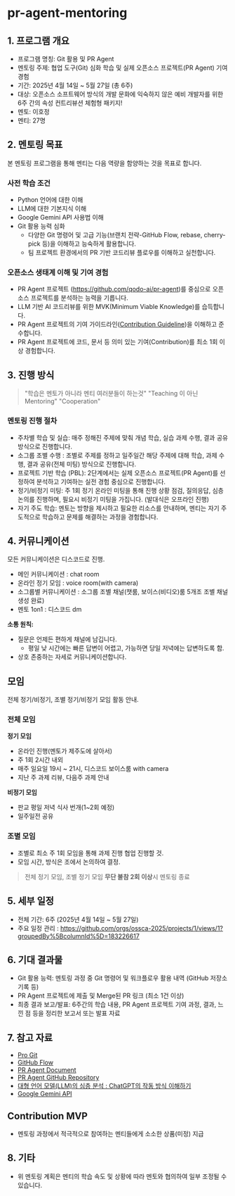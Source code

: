 # pr-agent-mentoring

## 1. 프로그램 개요
- 프로그램 명칭: Git 활용 및 PR Agent
- 멘토링 주제: 협업 도구(Git) 심화 학습 및 실제 오픈소스 프로젝트(PR Agent) 기여 경험
- 기간: 2025년 4월 14일 ~ 5월 27일 (총 6주)
- 대상: 오픈소스 소프트웨어 방식의 개발 문화에 익숙하지 않은 예비 개발자를 위한 6주 간의 속성 컨트리뷰션 체험형 패키지!
- 멘토: 이호정
- 멘티: 27명

## 2. 멘토링 목표
본 멘토링 프로그램을 통해 멘티는 다음 역량을 함양하는 것을 목표로 합니다.

### 사전 학습 조건
- Python 언어에 대한 이해
- LLM에 대한 기본지식 이해
- Google Gemini API 사용법 이해
- Git 활용 능력 심화
  - 다양한 Git 명령어 및 고급 기능(브랜치 전략-GitHub Flow, rebase, cherry-pick 등)을 이해하고 능숙하게 활용합니다.
  - 팀 프로젝트 환경에서의 PR 기반 코드리뷰 플로우를 이해하고 실천합니다.


### 오픈소스 생태계 이해 및 기여 경험
- PR Agent 프로젝트 (https://github.com/qodo-ai/pr-agent)를 중심으로 오픈소스 프로젝트를 분석하는 능력을 기릅니다.
- LLM 기반 AI 코드리뷰를 위한 MVK(Minimum Viable Knowledge)를 습득합니다.
- PR Agent 프로젝트의 기여 가이드라인([Contribution Guideline](https://github.com/ossca-2025/pr-agent/blob/main/CONTRIBUTING.md))을 이해하고 준수합니다.
- PR Agent 프로젝트에 코드, 문서 등 의미 있는 기여(Contribution)를 최소 1회 이상 경험합니다.

## 3. 진행 방식
> "학습은 멘토가 아니라 멘티 여러분들이 하는것"
> "Teaching 이 아닌 Mentoring"
> "Cooperation"

### 멘토링 진행 절차
- 주차별 학습 및 실습: 매주 정해진 주제에 맞춰 개념 학습, 실습 과제 수행, 결과 공유 방식으로 진행합니다.
- 소그룹 조별 수행 : 조별로 주제를 정하고 일주일간 해당 주제에 대해 학습, 과제 수행, 결과 공유(전체 미팅) 방식으로 진행합니다.
- 프로젝트 기반 학습 (PBL): 2단계에서는 실제 오픈소스 프로젝트(PR Agent)를 선정하여 분석하고 기여하는 실전 경험 중심으로 진행합니다.
- 정기/비정기 미팅: 주 1회 정기 온라인 미팅을 통해 진행 상황 점검, 질의응답, 심층 논의를 진행하며, 필요시 비정기 미팅을 가집니다. (발대식은 오프라인 진행)
- 자기 주도 학습: 멘토는 방향을 제시하고 필요한 리소스를 안내하며, 멘티는 자기 주도적으로 학습하고 문제를 해결하는 과정을 경험합니다.

## 4. 커뮤니케이션
모든 커뮤니케이션은 디스코드로 진행.
- 메인 커뮤니케이션 : chat room
- 온라인 정기 모임 : voice room(with camera)
- 소그룹별 커뮤니케이션 : 소그룹 조별 채널(챗룸, 보이스(비디오)룸 5개조 조별 채널 생성 완료)
- 멘토 1on1 : 디스코드 dm

**소통 원칙:**
- 질문은 언제든 편하게 채널에 남깁니다.
  - 평일 낮 시간에는 빠른 답변이 어렵고, 가능하면 당일 저녁에는 답변하도록 함.
- 상호 존중하는 자세로 커뮤니케이션합니다.

## 모임 
전체 정기/비정기, 조별 정기/비정기 모임 활동 안내.

### 전체 모임
**정기 모임**
- 온라인 진행(멘토가 제주도에 살아서)
- 주 1회 2시간 내외
- 매주 일요일 19시 ~ 21시, 디스코드 보이스룸 with camera
- 지난 주 과제 리뷰, 다음주 과제 안내

**비정기 모임**
- 판교 평일 저녁 식사 번개(1~2회 예정)
- 일주일전 공유

### 조별 모임
- 조별로 최소 주 1회 모임을 통해 과제 진행 협업 진행할 것.
- 모임 시간, 방식은 조에서 논의하여 결정.

> 전체 정기 모임, 조별 정기 모임 **무단 불참 2회 이상**시 멘토링 종료

## 5. 세부 일정
- 전체 기간: 6주 (2025년 4월 14일 ~ 5월 27일)
- 주요 일정 관리 : https://github.com/orgs/ossca-2025/projects/1/views/1?groupedBy%5BcolumnId%5D=183226617


## 6. 기대 결과물  
- Git 활용 능력: 멘토링 과정 중 Git 명령어 및 워크플로우 활용 내역 (GitHub 저장소 기록 등)
- PR Agent 프로젝트에 제출 및 Merge된 PR 링크 (최소 1건 이상)
- 최종 결과 보고/발표: 6주간의 학습 내용, PR Agent 프로젝트 기여 과정, 결과, 느낀 점 등을 정리한 보고서 또는 발표 자료

## 7. 참고 자료
- [Pro Git](https://git-scm.com/book/ko/v2)
- [GitHub Flow](https://docs.github.com/en/get-started/using-github/github-flow)
- [PR Agent Document](https://qodo-merge-docs.qodo.ai/)
- [PR Agent GitHub Repository](https://github.com/qodo-ai/pr-agent)
- [대형 언어 모델(LLM)의 심층 분석 : ChatGPT의 작동 방식 이해하기](https://www.youtube.com/watch?v=6PTCwRRUHjE)
- [Google Gemini API](https://aistudio.google.com/welcome)

## Contribution MVP
- 멘토링 과정에서 적극적으로 참여하는 멘티들에게 소소한 상품(미정) 지급

## 8. 기타
- 위 멘토링 계획은 멘티의 학습 속도 및 상황에 따라 멘토와 협의하여 일부 조정될 수 있습니다.
